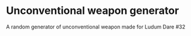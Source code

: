 # Unconventional weapon generator
A random generator of unconventional weapon made for Ludum Dare #32

